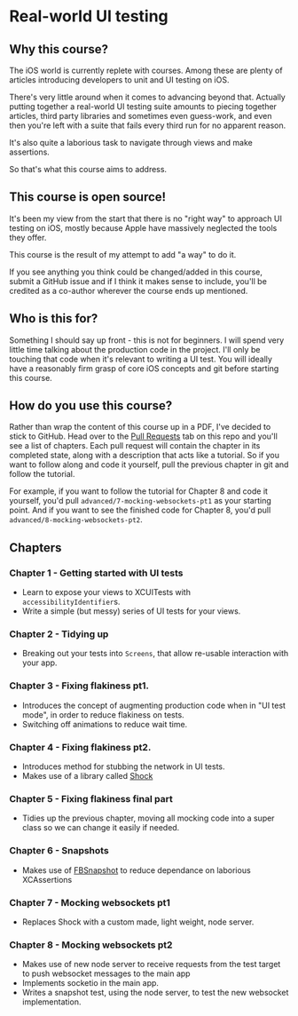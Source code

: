 # Real-world UI testing

## Why this course?
The iOS world is currently replete with courses. Among these are plenty of articles introducing developers to unit and UI testing on iOS.

There's very little around when it comes to advancing beyond that. Actually putting together a real-world UI testing suite amounts to piecing together articles, third party libraries and sometimes even guess-work, and even then you're left with a suite that fails every third run for no apparent reason.

It's also quite a laborious task to navigate through views and make assertions.

So that's what this course aims to address.

## This course is open source!
It's been my view from the start that there is no "right way" to approach UI testing on iOS, mostly because Apple have massively neglected the tools they offer.

This course is the result of my attempt to add "a way" to do it.

If you see anything you think could be changed/added in this course, submit a GitHub issue and if I think it makes sense to include, you'll be credited as a co-author wherever the course ends up mentioned.

## Who is this for?
Something I should say up front - this is not for beginners. I will spend very little time talking about the production code in the project. I'll only be touching that code when it's relevant to writing a UI test. You will ideally have a reasonably firm grasp of core iOS concepts and git before starting this course.

## How do you use this course?
Rather than wrap the content of this course up in a PDF, I've decided to stick to GitHub. Head over to the [Pull Requests](https://github.com/beaneyios/UI-Testing-Course-Materials/pulls) tab on this repo and you'll see a list of chapters. Each pull request will contain the chapter in its completed state, along with a description that acts like a tutorial. So if you want to follow along and code it yourself, pull the previous chapter in git and follow the tutorial.

For example, if you want to follow the tutorial for Chapter 8 and code it yourself, you'd pull `advanced/7-mocking-websockets-pt1` as your starting point. And if you want to see the finished code for Chapter 8, you'd pull `advanced/8-mocking-websockets-pt2`. 

## Chapters
### Chapter 1 - Getting started with UI tests
- Learn to expose your views to XCUITests with `accessibilityIdentifier`s.
- Write a simple (but messy) series of UI tests for your views.

### Chapter 2 - Tidying up
- Breaking out your tests into `Screens`, that allow re-usable interaction with your app.

### Chapter 3 - Fixing flakiness pt1.
- Introduces the concept of augmenting production code when in "UI test mode", in order to reduce flakiness on tests.
- Switching off animations to reduce wait time.

### Chapter 4 - Fixing flakiness pt2.
- Introduces method for stubbing the network in UI tests.
- Makes use of a library called [Shock](https://github.com/justeat/Shock)

### Chapter 5 - Fixing flakiness final part
- Tidies up the previous chapter, moving all mocking code into a super class so we can change it easily if needed.

### Chapter 6 - Snapshots
- Makes use of [FBSnapshot](https://github.com/uber/ios-snapshot-test-case) to reduce dependance on laborious XCAssertions

### Chapter 7 - Mocking websockets pt1
- Replaces Shock with a custom made, light weight, node server.

### Chapter 8 - Mocking websockets pt2
- Makes use of new node server to receive requests from the test target to push websocket messages to the main app
- Implements socketio in the main app.
- Writes a snapshot test, using the node server, to test the new websocket implementation.
